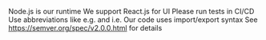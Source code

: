 <!-- markdownlint-disable MD041 MD013 MD032 -->
Node.js is our runtime <!-- ✅ -->
We support React.js for UI <!-- ✅ -->
Please run tests in CI/CD <!-- ✅ -->
Use abbreviations like e.g. and i.e. <!-- ✅ -->
Our code uses import/export syntax <!-- ✅ -->
See https://semver.org/spec/v2.0.0.html for details <!-- ✅ -->
